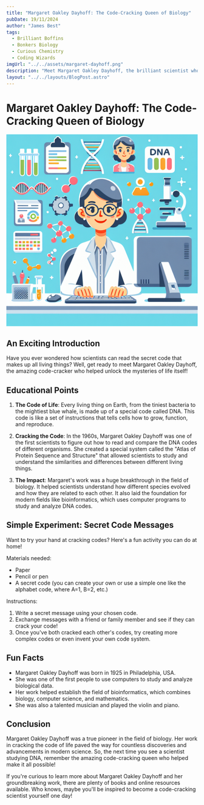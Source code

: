 ```yaml
---
title: "Margaret Oakley Dayhoff: The Code-Cracking Queen of Biology"
pubDate: 19/11/2024
author: "James Best"
tags:
  - Brilliant Boffins
  - Bonkers Biology
  - Curious Chemistry
  - Coding Wizards
imgUrl: "../../assets/margaret-dayhoff.png"
description: "Meet Margaret Oakley Dayhoff, the brilliant scientist who cracked the code of life and paved the way for modern biology!"
layout: "../../layouts/BlogPost.astro"
---
```


# Margaret Oakley Dayhoff: The Code-Cracking Queen of Biology

![Margaret Oakley Dayhoff](../../assets/margaret-dayhoff.png)

## An Exciting Introduction

Have you ever wondered how scientists can read the secret code that makes up all living things? Well, get ready to meet Margaret Oakley Dayhoff, the amazing code-cracker who helped unlock the mysteries of life itself!

## Educational Points

1. **The Code of Life**: Every living thing on Earth, from the tiniest bacteria to the mightiest blue whale, is made up of a special code called DNA. This code is like a set of instructions that tells cells how to grow, function, and reproduce.

2. **Cracking the Code**: In the 1960s, Margaret Oakley Dayhoff was one of the first scientists to figure out how to read and compare the DNA codes of different organisms. She created a special system called the "Atlas of Protein Sequence and Structure" that allowed scientists to study and understand the similarities and differences between different living things.

3. **The Impact**: Margaret's work was a huge breakthrough in the field of biology. It helped scientists understand how different species evolved and how they are related to each other. It also laid the foundation for modern fields like bioinformatics, which uses computer programs to study and analyze DNA codes.

## Simple Experiment: Secret Code Messages

Want to try your hand at cracking codes? Here's a fun activity you can do at home!

Materials needed:

- Paper
- Pencil or pen
- A secret code (you can create your own or use a simple one like the alphabet code, where A=1, B=2, etc.)

Instructions:

1. Write a secret message using your chosen code.
2. Exchange messages with a friend or family member and see if they can crack your code!
3. Once you've both cracked each other's codes, try creating more complex codes or even invent your own code system.

## Fun Facts

- Margaret Oakley Dayhoff was born in 1925 in Philadelphia, USA.
- She was one of the first people to use computers to study and analyze biological data.
- Her work helped establish the field of bioinformatics, which combines biology, computer science, and mathematics.
- She was also a talented musician and played the violin and piano.

## Conclusion

Margaret Oakley Dayhoff was a true pioneer in the field of biology. Her work in cracking the code of life paved the way for countless discoveries and advancements in modern science. So, the next time you see a scientist studying DNA, remember the amazing code-cracking queen who helped make it all possible!

If you're curious to learn more about Margaret Oakley Dayhoff and her groundbreaking work, there are plenty of books and online resources available. Who knows, maybe you'll be inspired to become a code-cracking scientist yourself one day!

